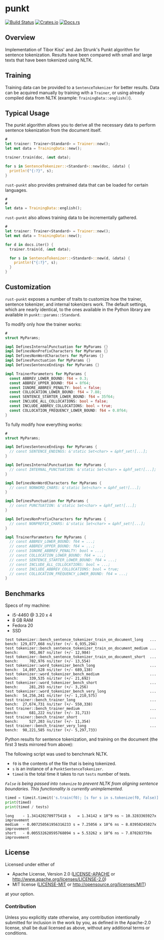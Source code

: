 # punkt

[![Build Status](https://travis-ci.org/ferristseng/rust-punkt.svg)](https://travis-ci.org/ferristseng/rust-punkt)
[![Crates.io](https://img.shields.io/crates/v/punkt.svg)](https://crates.io/crates/punkt)
[![Docs.rs](https://docs.rs/punkt/badge.svg)](https://docs.rs/punkt/)

## Overview

Implementation of Tibor Kiss' and Jan Strunk's Punkt algorithm for sentence
tokenization. Results have been compared with small and large texts that have
been tokenized using NLTK.

## Training

Training data can be provided to a `SentenceTokenizer` for better
results. Data can be acquired manually by training with a `Trainer`,
or using already compiled data from NLTK (example: `TrainingData::english()`).

## Typical Usage

The punkt algorithm allows you to derive all the necessary data to perform
sentence tokenization from the document itself.

```rust
#
let trainer: Trainer<Standard> = Trainer::new();
let mut data = TrainingData::new();

trainer.train(doc, &mut data);

for s in SentenceTokenizer::<Standard>::new(doc, &data) {
  println!("{:?}", s);
}
```

`rust-punkt` also provides pretrained data that can be loaded for certain languages.

```rust
#
#
let data = TrainingData::english();
```

`rust-punkt` also allows training data to be incrementally gathered.

```rust
#
let trainer: Trainer<Standard> = Trainer::new();
let mut data = TrainingData::new();

for d in docs.iter() {
  trainer.train(d, &mut data);

  for s in SentenceTokenizer::<Standard>::new(d, &data) {
    println!("{:?}", s);
  }
}
```

## Customization

`rust-punkt` exposes a number of traits to customize how the trainer, sentence tokenizer,
and internal tokenizers work. The default settings, which are nearly identical, to the
ones available in the Python library are available in `punkt::params::Standard`.

To modify only how the trainer works:

```rust
#
struct MyParams;

impl DefinesInternalPunctuation for MyParams {}
impl DefinesNonPrefixCharacters for MyParams {}
impl DefinesNonWordCharacters for MyParams {}
impl DefinesPunctuation for MyParams {}
impl DefinesSentenceEndings for MyParams {}

impl TrainerParameters for MyParams {
  const ABBREV_LOWER_BOUND: f64 = 0.3;
  const ABBREV_UPPER_BOUND: f64 = 8f64;
  const IGNORE_ABBREV_PENALTY: bool = false;
  const COLLOCATION_LOWER_BOUND: f64 = 7.88;
  const SENTENCE_STARTER_LOWER_BOUND: f64 = 35f64;
  const INCLUDE_ALL_COLLOCATIONS: bool = false;
  const INCLUDE_ABBREV_COLLOCATIONS: bool = true;
  const COLLOCATION_FREQUENCY_LOWER_BOUND: f64 = 0.8f64;
}
```

To fully modify how everything works:

```rust
#
struct MyParams;

impl DefinesSentenceEndings for MyParams {
  // const SENTENCE_ENDINGS: &'static Set<char> = &phf_set![...];
}

impl DefinesInternalPunctuation for MyParams {
  // const INTERNAL_PUNCTUATION: &'static Set<char> = &phf_set![...];
}

impl DefinesNonWordCharacters for MyParams {
  // const NONWORD_CHARS: &'static Set<char> = &phf_set![...];
}

impl DefinesPunctuation for MyParams {
  // const PUNCTUATION: &'static Set<char> = &phf_set![...];
}

impl DefinesNonPrefixCharacters for MyParams {
  // const NONPREFIX_CHARS: &'static Set<char> = &phf_set![...];
}

impl TrainerParameters for MyParams {
  // const ABBREV_LOWER_BOUND: f64 = ...;
  // const ABBREV_UPPER_BOUND: f64 = ...;
  // const IGNORE_ABBREV_PENALTY: bool = ...;
  // const COLLOCATION_LOWER_BOUND: f64 = ...;
  // const SENTENCE_STARTER_LOWER_BOUND: f64 = ...;
  // const INCLUDE_ALL_COLLOCATIONS: bool = ...;
  // const INCLUDE_ABBREV_COLLOCATIONS: bool = true;
  // const COLLOCATION_FREQUENCY_LOWER_BOUND: f64 = ...;
}
```

## Benchmarks

Specs of my machine:

  * i5-4460 @ 3.20 x 4
  * 8 GB RAM
  * Fedora 20
  * SSD

```
test tokenizer::bench_sentence_tokenizer_train_on_document_long   ... bench: 129,877,668 ns/iter (+/- 6,935,294)
test tokenizer::bench_sentence_tokenizer_train_on_document_medium ... bench:     901,867 ns/iter (+/- 12,984)
test tokenizer::bench_sentence_tokenizer_train_on_document_short  ... bench:     702,976 ns/iter (+/- 13,554)
test tokenizer::word_tokenizer_bench_long                         ... bench:  14,897,528 ns/iter (+/- 689,138)
test tokenizer::word_tokenizer_bench_medium                       ... bench:     339,535 ns/iter (+/- 21,692)
test tokenizer::word_tokenizer_bench_short                        ... bench:     281,293 ns/iter (+/- 3,256)
test tokenizer::word_tokenizer_bench_very_long                    ... bench:  54,256,241 ns/iter (+/- 1,210,575)
test trainer::bench_trainer_long                                  ... bench:  27,674,731 ns/iter (+/- 550,338)
test trainer::bench_trainer_medium                                ... bench:     681,222 ns/iter (+/- 31,713)
test trainer::bench_trainer_short                                 ... bench:     527,203 ns/iter (+/- 11,354)
test trainer::bench_trainer_very_long                             ... bench:  98,221,585 ns/iter (+/- 5,297,733)

```

Python results for sentence tokenization, and training on the document (the first 3 tests mirrored from above):

The following script was used to benchmark NLTK.

  * `f0` is the contents of the file that is being tokenized.
  * `s` is an instance of a `PunktSentenceTokenizer`.
  * `timed` is the total time it takes to run `tests` number of tests.

*`False` is being passed into `tokenize` to prevent NLTK from aligning sentence boundaries. This functionality 
is currently unimplemented.*

```python
timed = timeit.timeit('s.train(f0); [s for s in s.tokenize(f0, False)]', 'from bench import s, f0', number=tests)
print(timed)
print(timed / tests)
```

```
long    - 1.3414202709775418 s   = 1.34142 x 10^9 ns ~ 10.3283365927x improvement 
medium  - 0.007250561956316233 s = 7.25056 x 10^6 ns ~ 8.03950245027x improvement
short   - 0.005532620595768094 s = 5.53262 x 10^6 ns ~ 7.870283759x   improvement
```

## License

Licensed under either of

 * Apache License, Version 2.0 ([LICENSE-APACHE](LICENSE-APACHE) or http://www.apache.org/licenses/LICENSE-2.0)
 * MIT license ([LICENSE-MIT](LICENSE-MIT) or http://opensource.org/licenses/MIT)

at your option.

### Contribution

Unless you explicitly state otherwise, any contribution intentionally submitted
for inclusion in the work by you, as defined in the Apache-2.0 license, shall be dual licensed as above, without any
additional terms or conditions.
